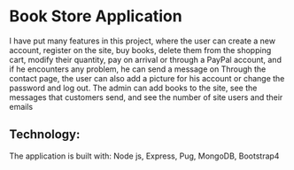 # Book Store Application

I have put many features in this project, where the user can
create a new account, register on the site, buy books,
delete them from the shopping cart, modify their quantity,
pay on arrival or through a PayPal account, and if he
encounters any problem, he can send a message on
Through the contact page, the user can also add a picture
for his account or change the password and log out. The
admin can add books to the site, see the messages that
customers send, and see the number of site users and their
emails

## Technology:
The application is built with:
Node js, Express, Pug, MongoDB, Bootstrap4 